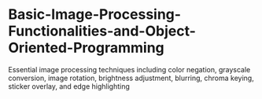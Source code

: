 # Basic-Image-Processing-Functionalities-and-Object-Oriented-Programming
Essential image processing techniques including color negation, grayscale conversion, image rotation, brightness adjustment, blurring, chroma keying, sticker overlay, and edge highlighting
